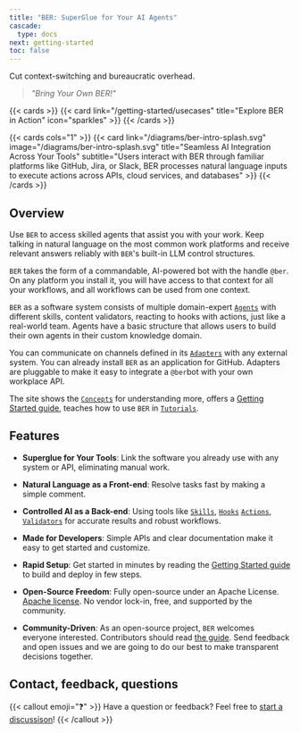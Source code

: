 ```yaml
---
title: "BER: SuperGlue for Your AI Agents"
cascade:
  type: docs
next: getting-started
toc: false
---
```

Cut context-switching and bureaucratic overhead.

>_"Bring Your Own BER!"_

{{< cards >}}
  {{< card link="/getting-started/usecases" title="Explore BER in Action" icon="sparkles" >}}
{{< /cards >}}

{{< cards cols="1" >}}
  {{< card link="/diagrams/ber-intro-splash.svg" image="/diagrams/ber-intro-splash.svg" title="Seamless AI Integration Across Your Tools" subtitle="Users interact with BER through familiar platforms like GitHub, Jira, or Slack, BER processes natural language inputs to execute actions across APIs, cloud services, and databases" >}}
{{< /cards >}}


## Overview
Use `BER` to access skilled agents that assist you with your work. Keep talking in natural language on the most common work platforms and receive relevant answers reliably with `BER`'s built-in LLM control structures.

`BER` takes the form of a commandable, AI-powered bot with the handle `@ber`. On any platform you install it, you will have access to that context for all your workflows, and all workflows can be used from one context.

`BER` as a software system consists of multiple domain-expert [`Agents`](/concepts/agent) with different skills, content validators, reacting to hooks with actions, just like a real-world team. Agents have a basic structure that allows users to build their own agents in their custom knowledge domain.

You can communicate on channels defined in its [`Adapters`](/concepts/adapter) with any external system. You can already install `BER` as an application for GitHub. Adapters are pluggable to make it easy to integrate a `@ber`bot with your own workplace API.

The site shows the [`Concepts`](/concepts) for understanding more, offers a [Getting Started guide](/getting-started), teaches how to use `BER` in [`Tutorials`](/tutorials).

## Features
- **Superglue for Your Tools**:
Link the software you already use with any system or API, eliminating manual work.

- **Natural Language as a Front-end**:
Resolve tasks fast by making a simple comment.

- **Controlled AI as a Back-end**:
Using tools like [`Skills`](/references/glossary#Skills), [`Hooks`](/references/glossary#Hooks) [`Actions`](/references/glossary#Actions), [`Validators`](/references/glossary#Validators) for accurate results and robust workflows.

- **Made for Developers**:
Simple APIs and clear documentation make it easy to get started and customize.

- **Rapid Setup**:
Get started in minutes by reading the [Getting Started guide](/getting-started) to build and deploy in few steps.

- **Open-Source Freedom**:
Fully open-source under an Apache License. [Apache license](https://github.com/berbyte/ber-os/blob/main/LICENSE). No vendor lock-in, free, and supported by the community.

- **Community-Driven**:
As an open-source project, `BER` welcomes everyone interested. Contributors should read [the guide](https://github.com/berbyte/ber-os/blob/main/.github/CONTRIBUTING.md). Send feedback and open issues and we are going to do our best to make transparent decisions together.

## Contact, feedback, questions
{{< callout emoji="❓" >}}
  Have a question or feedback? Feel free to [start a discussison](https://github.com/berbyte/ber-os/discussions/new/choose)!
{{< /callout >}}
